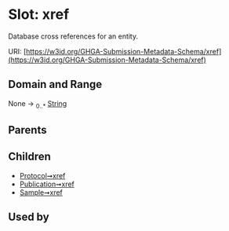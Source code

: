 
# Slot: xref


Database cross references for an entity.

URI: [https://w3id.org/GHGA-Submission-Metadata-Schema/xref](https://w3id.org/GHGA-Submission-Metadata-Schema/xref)


## Domain and Range

None &#8594;  <sub>0..\*</sub> [String](types/String.md)

## Parents


## Children

 *  [Protocol➞xref](Protocol_xref.md)
 *  [Publication➞xref](Publication_xref.md)
 *  [Sample➞xref](Sample_xref.md)

## Used by

